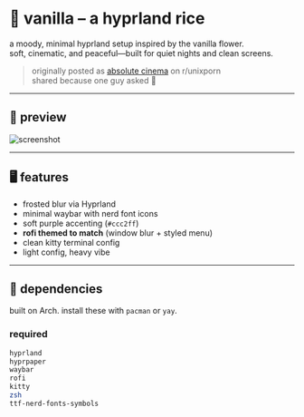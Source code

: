 # 🌸 vanilla – a hyprland rice

a moody, minimal hyprland setup inspired by the vanilla flower.  
soft, cinematic, and peaceful—built for quiet nights and clean screens.

> originally posted as [absolute cinema](https://www.reddit.com/r/unixporn/comments/1lzvi2j/hyprland_absolute_cinema/) on r/unixporn  
> shared because one guy asked 💜

---

## 📸 preview

![screenshot](./screenshot.png)

---

## 🖥️ features
- frosted blur via Hyprland
- minimal waybar with nerd font icons
- soft purple accenting (`#ccc2ff`)
- **rofi themed to match** (window blur + styled menu)
- clean kitty terminal config
- light config, heavy vibe

---

## 🔧 dependencies

built on Arch. install these with `pacman` or `yay`.

### required
```bash
hyprland
hyprpaper
waybar
rofi
kitty
zsh
ttf-nerd-fonts-symbols
